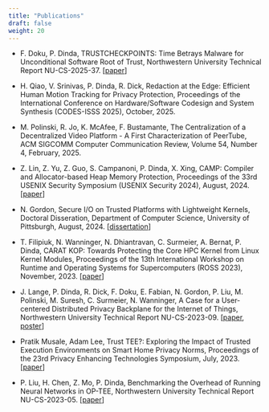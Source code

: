 ```yaml
---
title: "Publications"
draft: false
weight: 20
---
```


- F. Doku, P. Dinda,
TRUSTCHECKPOINTS: Time Betrays Malware for Unconditional Software Root of Trust,
Northwestern University Technical Report NU-CS-2025-37.
\[[paper](papers/tc_nu_report.pdf)\]

- H. Qiao, V. Srinivas, P. Dinda, R. Dick,
Redaction at the Edge: Efficient Human Motion Tracking for Privacy Protection,
Proceedings of the International Conference on Hardware/Software Codesign and System Synthesis (CODES-ISSS 2025),
October, 2025.

- M. Polinski, R. Jo, K. McAfee, F. Bustamante,
The Centralization of a Decentralized Video Platform - A First Characterization of PeerTube,
ACM SIGCOMM Computer Communication Review, Volume 54, Number 4,
February, 2025.

- Z. Lin, Z. Yu, Z. Guo, S. Campanoni, P. Dinda, X. Xing,
CAMP: Compiler and Allocator-based Heap Memory Protection,
Proceedings of the 33rd USENIX Security Symposium (USENIX Security 2024),
August, 2024.
\[[paper](papers/CAMP.pdf)\]

- N. Gordon,
Secure I/O on Trusted Platforms with Lightweight Kernels,
Doctoral Disseration, Department of Computer Science, University of Pittsburgh,
August, 2024.
\[[dissertation](papers/gordon-diss.pdf)\]

- T. Filipiuk, N. Wanninger, N. Dhiantravan, C. Surmeier, A. Bernat, P. Dinda,
CARAT KOP: Towards Protecting the Core HPC Kernel from Linux Kernel Modules,
Proceedings of the 13th International Workshop on Runtime and Operating Systems for Supercomputers (ROSS 2023),
November, 2023.
\[[paper](papers/ross23.pdf)\]

- J. Lange, P. Dinda, R. Dick, F. Doku, E. Fabian, N. Gordon, P. Liu, M. Polinski, M. Suresh, C. Surmeier, N. Wanninger,
A Case for a User-centered Distributed Privacy Backplane for the Internet of Things,
Northwestern University Technical Report NU-CS-2023-09.
\[[paper](papers/NU-CS-2023-09.pdf), [poster](papers/GCASR23_Poster_PrivacyBackplane.pdf)\]

- Pratik Musale, Adam Lee,
Trust TEE?: Exploring the Impact of Trusted Execution Environments on Smart Home Privacy Norms,
Proceedings of the 23rd Privacy Enhancing Technologies Symposium,
July, 2023.
\[[paper](papers/popets-2023-0067.pdf)\]

- P. Liu, H. Chen, Z. Mo, P. Dinda,
Benchmarking the Overhead of Running Neural Networks in OP-TEE,
Northwestern University Technical Report NU-CS-2023-05.
\[[paper](papers/NU-CS-2023-05.pdf)\]
